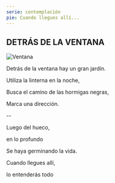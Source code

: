 ```yaml
---
serie: contemplación
pie: Cuando llegues allí...
---
```


## DETRÁS DE LA VENTANA

![Ventana](/foto/P1140231.webp)

Detrás de la ventana hay un gran jardín.

Utiliza la linterna en la noche,

Busca el camino de las hormigas negras,

Marca una dirección.

--

Luego del hueco,

en lo profundo

Se haya germinando la vida.

Cuando llegues allí,

lo entenderás todo
